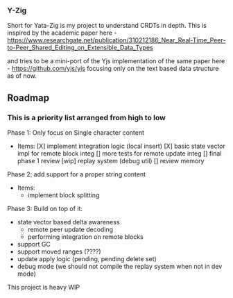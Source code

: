 ### Y-Zig

Short for Yata-Zig is my project to understand CRDTs in depth.
This is inspired by the academic paper here - https://www.researchgate.net/publication/310212186_Near_Real-Time_Peer-to-Peer_Shared_Editing_on_Extensible_Data_Types

and tries to be a mini-port of the Yjs implementation of the same paper here -
https://github.com/yjs/yjs
focusing only on the text based data structure as of now.

## Roadmap

### This is a priority list arranged from high to low
Phase 1: Only focus on Single character content
- Items:
  [X] implement integration logic (local insert)
  [X] basic state vector impl for remote block integ
  [] more tests for remote update integ
  [] final phase 1 review
  [wip] replay system (debug util)
  [] review memory

Phase 2: add support for a proper string content
- Items:
  - implement block splitting

Phase 3: Build on top of it:
- state vector based delta awareness
  - remote peer update decoding
  - performing integration on remote blocks
- support GC
- support moved ranges (????)
- update apply logic (pending, pending delete set)
- debug mode (we should not compile the replay system when not in dev mode)

This project is heavy WIP
